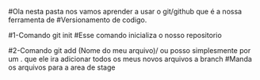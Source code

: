 #Ola nesta pasta nos vamos aprender a usar o git/github que é a nossa ferramenta de
#Versionamento de codigo.


#1-Comando git init
#Esse comando inicializa o nosso repositorio

#2-Comando git add (Nome do meu arquivo)/ ou posso simplesmente por um . que ele ira adicionar todos os meus novos arquivos a branch
#Manda os arquivos para a area de stage